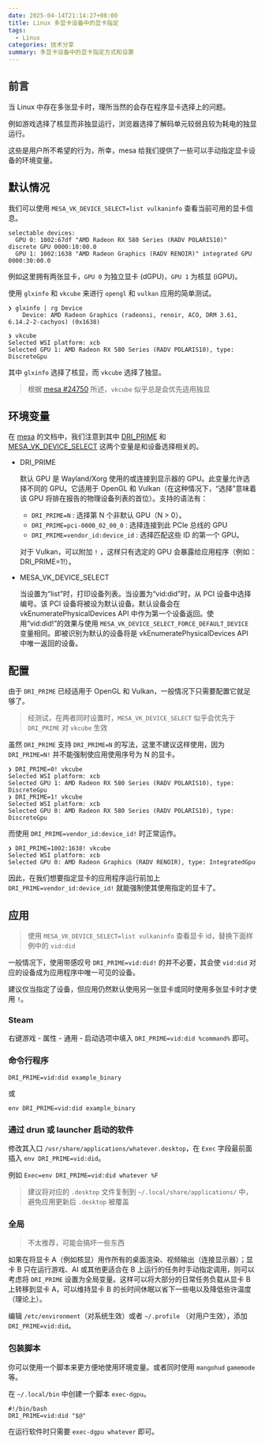 ```yaml
---
date: 2025-04-14T21:14:27+08:00
title: Linux 多显卡设备中的显卡指定
tags:
  - Linux
categories: 技术分享
summary: 多显卡设备中的显卡指定方式和设置
---
```


## 前言

当 Linux 中存在多张显卡时，理所当然的会存在程序显卡选择上的问题。

例如游戏选择了核显而非独显运行，浏览器选择了解码单元较弱且较为耗电的独显运行。

这些是用户所不希望的行为，所幸，mesa 给我们提供了一些可以手动指定显卡设备的环境变量。

## 默认情况

我们可以使用 `MESA_VK_DEVICE_SELECT=list vulkaninfo` 查看当前可用的显卡信息。

```text
selectable devices:
  GPU 0: 1002:67df "AMD Radeon RX 580 Series (RADV POLARIS10)" discrete GPU 0000:10:00.0
  GPU 1: 1002:1638 "AMD Radeon Graphics (RADV RENOIR)" integrated GPU 0000:30:00.0
```

例如这里拥有两张显卡，`GPU 0` 为独立显卡 (dGPU)，`GPU 1` 为核显 (iGPU)。

使用 `glxinfo` 和 `vkcube` 来进行 `opengl` 和 `vulkan` 应用的简单测试。

```shell
❯ glxinfo | rg Device
    Device: AMD Radeon Graphics (radeonsi, renoir, ACO, DRM 3.61, 6.14.2-2-cachyos) (0x1638)
```

```shell
❯ vkcube
Selected WSI platform: xcb
Selected GPU 1: AMD Radeon RX 580 Series (RADV POLARIS10), type: DiscreteGpu
```

其中 `glxinfo` 选择了核显，而 `vkcube` 选择了独显。

> 根据 [mesa #24750](https://gitlab.freedesktop.org/mesa/mesa/-/merge_requests/24750) 所述，`vkcube` 似乎总是会优先适用独显

## 环境变量

在 [mesa](https://docs.mesa3d.org/envvars.html) 的文档中，我们注意到其中 [DRI_PRIME](https://docs.mesa3d.org/envvars.html#envvar-DRI_PRIME) 和 [MESA_VK_DEVICE_SELECT](https://docs.mesa3d.org/envvars.html#envvar-MESA_VK_DEVICE_SELECT) 这两个变量是和设备选择相关的。

- DRI_PRIME

   默认 GPU 是 Wayland/Xorg 使用的或连接到显示器的 GPU。此变量允许选择不同的 GPU。它适用于 OpenGL 和 Vulkan（在这种情况下，“选择”意味着该 GPU 将排在报告的物理设备列表的首位）。支持的语法有：

   - `DRI_PRIME=N` : 选择第 N 个非默认 GPU（N > 0）。
   - `DRI_PRIME=pci-0000_02_00_0` : 选择连接到此 PCIe 总线的 GPU
   - `DRI_PRIME=vendor_id:device_id` : 选择匹配这些 ID 的第一个 GPU。

   对于 Vulkan，可以附加 `!` ，这样只有选定的 GPU 会暴露给应用程序（例如：DRI_PRIME=1!）。

- MESA_VK_DEVICE_SELECT

   当设置为“list”时，打印设备列表。当设置为“vid:did”时，从 PCI 设备中选择编号。该 PCI 设备将被设为默认设备。默认设备会在 vkEnumeratePhysicalDevices API 中作为第一个设备返回。使用“vid:did!”的效果与使用 `MESA_VK_DEVICE_SELECT_FORCE_DEFAULT_DEVICE` 变量相同。即被识别为默认的设备将是 vkEnumeratePhysicalDevices API 中唯一返回的设备。

## 配置

由于 `DRI_PRIME` 已经适用于 OpenGL 和 Vulkan，一般情况下只需要配置它就足够了。

> 经测试，在两者同时设置时，`MESA_VK_DEVICE_SELECT` 似乎会优先于 `DRI_PRIME` 对 `vkcube` 生效

虽然 `DRI_PRIME` 支持 `DRI_PRIME=N` 的写法，这里不建议这样使用，因为 `DRI_PRIME=N!` 并不能强制使应用使用序号为 N 的显卡。

```shell
❯ DRI_PRIME=0! vkcube
Selected WSI platform: xcb
Selected GPU 1: AMD Radeon RX 580 Series (RADV POLARIS10), type: DiscreteGpu
❯ DRI_PRIME=1! vkcube
Selected WSI platform: xcb
Selected GPU 0: AMD Radeon RX 580 Series (RADV POLARIS10), type: DiscreteGpu
```

而使用 `DRI_PRIME=vendor_id:device_id!` 时正常运作。

```shell
❯ DRI_PRIME=1002:1638! vkcube
Selected WSI platform: xcb
Selected GPU 0: AMD Radeon Graphics (RADV RENOIR), type: IntegratedGpu
```

因此，在我们想要指定显卡的应用程序运行前加上 `DRI_PRIME=vendor_id:device_id!` 就能强制使其使用指定的显卡了。

## 应用

> 使用 `MESA_VK_DEVICE_SELECT=list vulkaninfo` 查看显卡 id，替换下面样例中的 `vid:did`

一般情况下，使用带感叹号 `DRI_PRIME=vid:did!` 的并不必要，其会使 `vid:did` 对应的设备成为应用程序中唯一可见的设备。

建议仅当指定了设备，但应用仍然默认使用另一张显卡或同时使用多张显卡时才使用 `!`。

### Steam

右键游戏 - 属性 - 通用 - 启动选项中填入 `DRI_PRIME=vid:did %command%` 即可。

### 命令行程序

`DRI_PRIME=vid:did example_binary`

或

`env DRI_PRIME=vid:did example_binary`

### 通过 drun 或 launcher 启动的软件

修改其入口 `/usr/share/applications/whatever.desktop`，在 `Exec` 字段最前面插入 `env DRI_PRIME=vid:did`。

例如 `Exec=env DRI_PRIME=vid:did whatever %F`

> 建议将对应的 `.desktop` 文件复制到 `~/.local/share/applications/` 中，避免应用更新后 `.desktop` 被覆盖

### 全局

> 不太推荐，可能会搞坏一些东西

如果在将显卡 A（例如核显）用作所有的桌面渲染、视频输出（连接显示器）；显卡 B 只在运行游戏、AI 或其他更适合在 B 上运行的任务时手动指定调用，则可以考虑将 `DRI_PRIME` 设置为全局变量。这样可以将大部分的日常任务负载从显卡 B 上转移到显卡 A，可以维持显卡 B 的长时间休眠以省下一些电以及降低些许温度（理论上）。

编辑 `/etc/environment`（对系统生效）或者 `~/.profile` （对用户生效），添加 `DRI_PRIME=vid:did`。

### 包装脚本

你可以使用一个脚本来更方便地使用环境变量。或者同时使用 `mangohud` `gamemode` 等。

在 `~/.local/bin` 中创建一个脚本 `exec-dgpu`。

```shell
#!/bin/bash
DRI_PRIME=vid:did "$@"
```

在运行软件时只需要 `exec-dgpu whatever` 即可。
